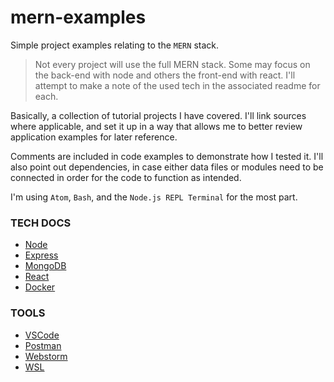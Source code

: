 # mern-examples
Simple project examples relating to the `MERN` stack.
> Not every project will use the full MERN stack. Some may focus on the back-end with node and others the front-end with react. I'll 
attempt to make a note of the used tech in the associated readme for each.


Basically, a collection of tutorial projects I have covered. I'll link sources where applicable, and set it up in a way that allows me to 
better review application examples for later reference.

Comments are included in code examples to demonstrate how I tested it. I'll also point out dependencies, in case either data files or 
modules need to be connected in order for the code to function as intended.

I'm using `Atom`, `Bash`, and the `Node.js REPL Terminal` for the most part.

### TECH DOCS
- [Node](https://nodejs.org/en/docs/)
- [Express](http://expressjs.com/)
- [MongoDB](https://docs.mongodb.com/)
- [React](https://reactjs.org/docs/)
- [Docker](https://docs.docker.com/)

### TOOLS
- [VSCode](https://code.visualstudio.com/)
- [Postman](https://learning.getpostman.com/)
- [Webstorm](https://www.jetbrains.com/webstorm/)
- [WSL](https://docs.microsoft.com/en-us/windows/wsl/faq)

